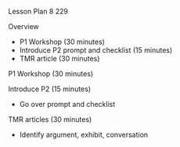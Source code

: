 Lesson Plan 8
229

Overview

- P1 Workshop (30 minutes)
- Introduce P2 prompt and checklist (15 minutes)
- TMR article (30 minutes)

P1 Workshop (30 minutes)

Introduce P2 (15 minutes)
- Go over prompt and checklist

TMR articles (30 minutes)
- Identify argument, exhibit, conversation 
